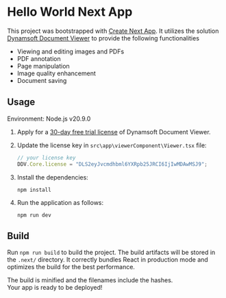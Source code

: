 # Hello World Next App

This project was bootstrapped with [Create Next App](https://www.npmjs.com/package/create-next-app). It utilizes the solution [Dynamsoft Document Viewer](https://www.dynamsoft.com/document-viewer/docs/introduction/) to provide the following functionalities

- Viewing and editing images and PDFs
- PDF annotation
- Page manipulation
- Image quality enhancement
- Document saving

## Usage

Environment: Node.js v20.9.0

1. Apply for a [30-day free trial license](https://www.dynamsoft.com/customer/license/trialLicense?product=ddv&deploymenttype=browser) of Dynamsoft Document Viewer.

2. Update the license key in `src\app\viewerComponent\Viewer.tsx` file:

   ```javascript
   // your license key
   DDV.Core.license = "DLS2eyJvcmdhbml6YXRpb25JRCI6IjIwMDAwMSJ9";
   ```

3. Install the dependencies:

   ```
   npm install
   ```

4. Run the application as follows:

   ```
   npm run dev
   ```

## Build

Run `npm run build` to build the project. The build artifacts will be stored in the `.next/` directory. 
It correctly bundles React in production mode and optimizes the build for the best performance.

The build is minified and the filenames include the hashes.<br />
Your app is ready to be deployed!